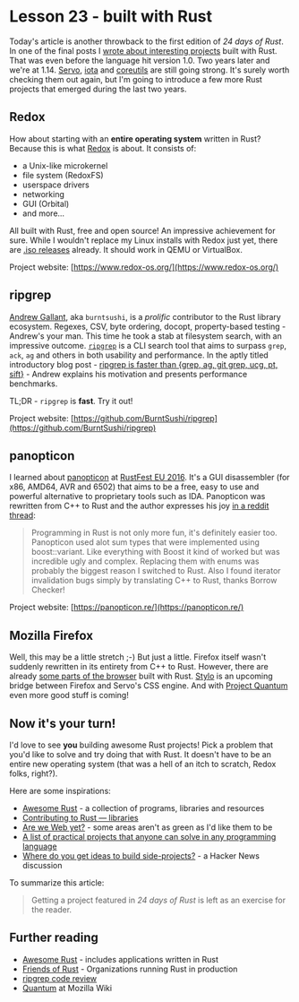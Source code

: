 # Lesson 23 - built with Rust

Today's article is another throwback to the first edition of *24 days of Rust*.
In one of the final posts I
[wrote about interesting projects](http://siciarz.net/24-days-of-rust-built-with-rust/)
built with Rust. That was even before the language hit version 1.0.
Two years later and we're at 1.14. [Servo](https://github.com/servo/servo/),
[iota](https://github.com/gchp/iota) and
[coreutils](https://github.com/uutils/coreutils) are still going strong.
It's surely worth checking them out again, but I'm going to introduce a few
more Rust projects that emerged during the last two years.

Redox
-----

How about starting with an **entire operating system** written in Rust? Because
this is what [Redox](https://www.redox-os.org/) is about. It consists of:

 - a Unix-like microkernel
 - file system (RedoxFS)
 - userspace drivers
 - networking
 - GUI (Orbital)
 - and more...

All built with Rust, free and open source! An impressive achievement for sure.
While I wouldn't replace my Linux installs with Redox just yet, there are
[.iso releases](https://github.com/redox-os/redox/releases) already. It should
work in QEMU or VirtualBox.

Project website: [https://www.redox-os.org/](https://www.redox-os.org/)

ripgrep
-------

[Andrew Gallant](https://github.com/BurntSushi), aka `burntsushi`, is a
*prolific* contributor to the Rust library ecosystem. Regexes, CSV,
byte ordering, docopt, property-based testing - Andrew's your man.
This time he took a stab at filesystem search, with an impressive outcome.
[`ripgrep`](https://github.com/BurntSushi/ripgrep) is a CLI search tool
that aims to surpass `grep`, `ack`, `ag` and others in both usability and
performance. In the aptly titled introductory blog post -
[ripgrep is faster than {grep, ag, git grep, ucg, pt, sift}](http://blog.burntsushi.net/ripgrep/) -
Andrew explains his motivation and presents performance benchmarks.

TL;DR - `ripgrep` is **fast**. Try it out!

Project website: [https://github.com/BurntSushi/ripgrep](https://github.com/BurntSushi/ripgrep)

panopticon
----------

I learned about [panopticon](https://panopticon.re/) at
[RustFest EU 2016](http://www.rustfest.eu/talks/#panopticon-a-libre-cross-platform-disassembler-in-rust).
It's a GUI disassembler (for x86, AMD64, AVR and 6502) that aims to be a free,
easy to use and powerful alternative to proprietary tools such as IDA.
Panopticon was rewritten from C++ to Rust and the author expresses his joy
[in a reddit thread](https://www.reddit.com/r/rust/comments/4ihtfa/panopticon_a_libre_crossplatform_disassembler/):

> Programming in Rust is not only more fun, it's definitely easier too.
> Panopticon used alot sum types that were implemented using boost::variant.
> Like everything with Boost it kind of worked but was incredible ugly and
> complex. Replacing them with enums was probably the biggest reason I switched
> to Rust. Also I found iterator invalidation bugs simply by translating C++
> to Rust, thanks Borrow Checker!

Project website: [https://panopticon.re/](https://panopticon.re/)

Mozilla Firefox
---------------

Well, this may be a little stretch ;-) But just a little. Firefox itself wasn't
suddenly rewritten in its entirety from C++ to Rust. However, there are already
[some parts of the browser](https://hacks.mozilla.org/2016/07/shipping-rust-in-firefox/)
built with Rust. [Stylo](https://wiki.mozilla.org/Stylo) is an upcoming
bridge between Firefox and Servo's CSS engine. And with
[Project Quantum](https://medium.com/mozilla-tech/a-quantum-leap-for-the-web-a3b7174b3c12#.kcpq0q16m)
even more good stuff is coming!

Now it's your turn!
-------------------

I'd love to see **you** building awesome Rust projects! Pick a problem that
you'd like to solve and try doing that with Rust. It doesn't have to be an
entire new operating system (that was a hell of an itch to scratch,
Redox folks, right?).

Here are some inspirations:

 - [Awesome Rust](https://github.com/kud1ing/awesome-rust) - a collection of
   programs, libraries and resources
 - [Contributing to Rust — libraries](https://www.rust-lang.org/en-US/contribute-libs.html)
 - [Are we Web yet?](http://www.arewewebyet.org/) - some areas aren't as green
   as I'd like them to be
 - [A list of practical projects that anyone can solve in any programming language](https://github.com/karan/Projects)
 - [Where do you get ideas to build side-projects?](https://news.ycombinator.com/item?id=5234692) -
   a Hacker News discussion

To summarize this article:

> Getting a project featured in *24 days of Rust* is left as an exercise for
> the reader.

Further reading
---------------

 - [Awesome Rust](https://github.com/kud1ing/awesome-rust) - includes applications written in Rust
 - [Friends of Rust](https://www.rust-lang.org/en-US/friends.html) - Organizations running Rust in production
 - [ripgrep code review](http://blog.mbrt.it/2016-12-01-ripgrep-code-review/)
 - [Quantum](https://wiki.mozilla.org/Quantum) at Mozilla Wiki
